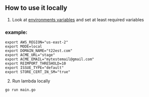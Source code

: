 ## How to use it locally

1. Look at [environments variables](environment_variables.md) and set at least required variables

### example:
```shell
export AWS_REGION="us-east-2"
export MODE=local
export DOMAIN_NAME="t22est.com"
export ACME_URL="stage"
export ACME_EMAIL="mytestemail@gmail.com"
export REIMPORT_THRESHOLD=10
export ISSUE_TYPE="default"
export STORE_CERT_IN_SM="true"
```

2. Run lambda locally

```sh
go run main.go
```
